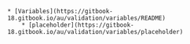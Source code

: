     * [Variables](https://gitbook-18.gitbook.io/au/validation/variables/README)
        * [placeholder](https://gitbook-18.gitbook.io/au/validation/variables/placeholder)
